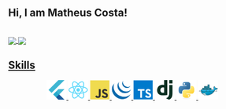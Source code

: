 ## Hi, I am Matheus Costa! 
<br/>

 <div>
  <a href="https://github.com/Matheus-IT">
   <img align="center" height="170" src="https://github-readme-stats.vercel.app/api/top-langs/?username=Matheus-IT&layout=compact&langs_count=16&theme=dracula"/>
  <img align="center" src="https://github-readme-stats.vercel.app/api?username=Matheus-IT&show_icons=true&theme=dracula&include_all_commits=true&count_private=true&hide=issues"/>
</div>
 
 ## Skills
<div align="center">
  <img height="40" alt="Matheus-React" width="40" src="https://raw.githubusercontent.com/devicons/devicon/master/icons/flutter/flutter-original.svg">

  <img height="40" alt="Matheus-React" width="40" src="https://raw.githubusercontent.com/devicons/devicon/master/icons/react/react-original.svg">
 
  <img height="40" alt="Matheus-Javascript" width="40" src="https://raw.githubusercontent.com/devicons/devicon/master/icons/javascript/javascript-original.svg">
 
  <img height="40" alt="Matheus-Jquery" width="40" src="https://raw.githubusercontent.com/devicons/devicon/master/icons/jquery/jquery-original.svg">
 
  <img height="40" alt="Matheus-Typescript" width="40" src="https://raw.githubusercontent.com/devicons/devicon/master/icons/typescript/typescript-original.svg">
 
  <img height="40" alt="Matheus-Django" width="40" src="https://raw.githubusercontent.com/devicons/devicon/master/icons/django/django-plain.svg">
 
  <img height="40" alt="Matheus-Python" width="40" src="https://raw.githubusercontent.com/devicons/devicon/master/icons/python/python-original.svg">

  <img height="40" alt="Matheus-Docker" width="40" src="https://raw.githubusercontent.com/devicons/devicon/master/icons/docker/docker-original.svg">
</div>
</div>
